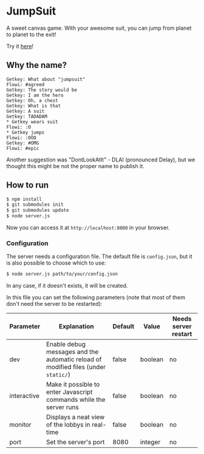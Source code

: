 # JumpSuit
A sweet canvas game.
With your awesome suit, you can jump from planet to planet to the exit!

Try it [here](https://getkey.eu/jumpsuit)!

## Why the name?
```
Getkey: What about "jumpsuit"
Flowi: #agreed
Getkey: The story would be
Getkey: I am the hero
Getkey: Oh, a chest
Getkey: What is that
Getkey: A suit
Getkey: TADADAM
* Getkey wears suit
Flowi: :O
* Getkey jumps
Flowi: :OOO
Getkey: #OMG
Flowi: #epic
```
Another suggestion was "DontLookAtIt" - DLAI (pronounced Delay), but we thought this might be not the proper name to publish it.

## How to run
```sh
$ npm install
$ git submodules init
$ git submodules update
$ node server.js
```
Now you can access it at `http://localhost:8080` in your browser.

### Configuration
The server needs a configuration file. The default file is `config.json`, but it is also possible to choose which to use:
```sh
$ node server.js path/to/your/config.json
```
In any case, if it doesn't exists, it will be created.

In this file you can set the following parameters (note that most of them don't need the server to be restarted):

Parameter | Explanation | Default | Value | Needs server restart
--------- | ----------- | ------- | ----- | --------------------
dev | Enable debug messages and the automatic reload of modified files (under `static/`) | false | boolean | no
interactive | Make it possible to enter Javascript commands while the server runs | false | boolean | no
monitor | Displays a neat view of the lobbys in real-time | false | boolean | no
port | Set the server's port | 8080 | integer | no
